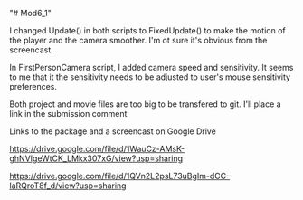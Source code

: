 "# Mod6_1" 

I changed Update() in both scripts to FixedUpdate() to make the motion of the player and the camera smoother. I'm ot sure it's obvious from the screencast.

In FirstPersonCamera script, I added camera speed and sensitivity. It seems to me that it the sensitivity needs to be adjusted to user's mouse sensitivity preferences.

Both project and movie files are too big to be transfered to git. I'll place a link in the submission comment

Links to the package and a screencast on Google Drive

https://drive.google.com/file/d/1WauCz-AMsK-ghNVIgeWtCK_LMkx307xG/view?usp=sharing

https://drive.google.com/file/d/1QVn2L2psL73uBgIm-dCC-laRQroT8f_d/view?usp=sharing
